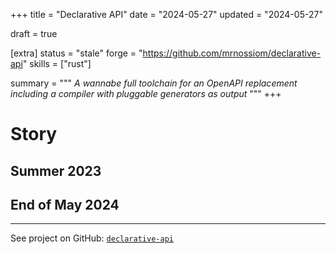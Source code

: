 +++
title = "Declarative API"
date = "2024-05-27"
updated = "2024-05-27"

draft = true

[extra]
status = "stale"
forge = "https://github.com/mrnossiom/declarative-api"
skills = ["rust"]

summary = """
*A wannabe full toolchain for an OpenAPI replacement including a compiler with pluggable generators as output*
"""
+++

# Story

## Summer 2023

<!-- started right after LightOn -->

<!-- crawled through rustc src durring the whole summer -->

## End of May 2024

---

See project on GitHub: [`declarative-api`]

[`declarative-api`]: https://github.com/mrnossiom/declarative-api
